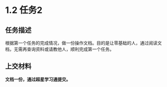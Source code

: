 # 1.2 任务2

## 任务描述

根据第一个任务的完成情况，做一份操作文档。目的是让零基础的人，通过阅读文档，无需再查询资料或请教他人，顺利完成第一个任务。

## 上交材料

**文档一份，通过超星学习通提交。**
